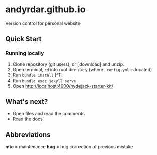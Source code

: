 
# andyrdar.github.io
Version control for personal website

## Quick Start
### Running locally
1. Clone repository (git users), or [download] and unzip.
2. Open terminal, `cd` into root directory (where `_config.yml` is located)
3. Run `bundle install` [^1]
4. Run `bundle exec jekyll serve`
5. Open <http://localhost:4000/hydejack-starter-kit/>

## What's next?
* Open files and read the comments
* Read the [docs](https://hydejack.com/docs/)

## Abbreviations
**mtc** = maintenance
**bug** = bug correction of previous mistake